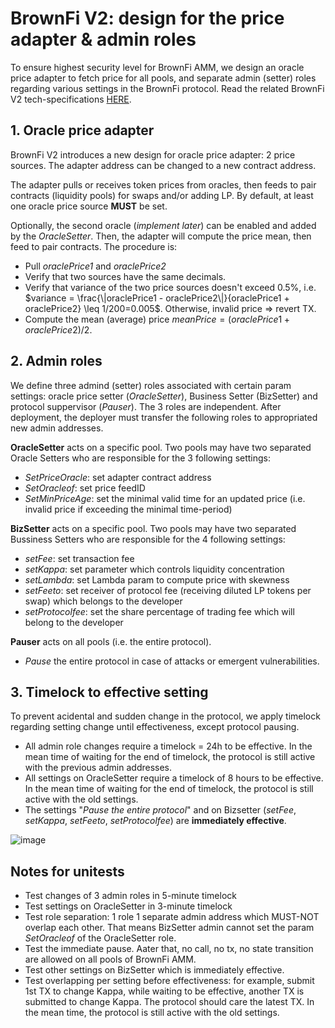 # BrownFi V2: design for the price adapter & admin roles
To ensure highest security level for BrownFi AMM, we design an oracle price adapter to fetch price for all pools, and separate admin (setter) roles regarding various settings in the BrownFi protocol. Read the related BrownFi V2 tech-specifications [HERE](https://github.com/BrownFi/BrownFi-tech-docs/blob/main/BrownFi-techspecs-V2.md).

## 1. Oracle price adapter
BrownFi V2 introduces a new design for oracle price adapter: 2 price sources. The adapter address can be changed to a new contract address. 

The adapter pulls or receives token prices from oracles, then feeds to pair contracts (liquidity pools) for swaps and/or adding LP. By default, at least one oracle price source **MUST** be set.   

Optionally, the second oracle (_implement later_) can be enabled and added by the _OracleSetter_. Then, the adapter will compute the price mean, then feed to pair contracts. The procedure is:  
- Pull _oraclePrice1_ and _oraclePrice2_
- Verify that two sources have the same decimals.
- Verify that variance of the two price sources doesn't exceed 0.5%, i.e. $variance = \frac{\|oraclePrice1 - oraclePrice2\|}{oraclePrice1 + oraclePrice2} \leq 1/200=0.005$. Otherwise, invalid price => revert TX. 
- Compute the mean (average) price $meanPrice = (oraclePrice1 + oraclePrice2)/2$.
 
## 2. Admin roles
We define three admind (setter) roles associated with certain param settings: oracle price setter (_OracleSetter_), Business Setter (BizSetter) and protocol suppervisor (_Pauser_). The 3 roles are independent. After deployment, the deployer must transfer the following roles to appropriated new admin addresses. 

**OracleSetter** acts on a specific pool. Two pools may have two separated Oracle Setters who are responsible for the 3 following settings: 
- _SetPriceOracle_: set adapter contract address
- _SetOracleof_: set price feedID
- _SetMinPriceAge_: set the minimal valid time for an updated price (i.e. invalid price if exceeding the minimal time-period)

**BizSetter** acts on a specific pool. Two pools may have two separated Bussiness Setters who are responsible for the 4 following settings: 
- _setFee_: set transaction fee
- _setKappa_: set parameter which controls liquidity concentration
- _setLambda_: set Lambda param to compute  price with skewness
- _setFeeto_: set receiver of protocol fee (receiving diluted LP tokens per swap) which belongs to the developer
- _setProtocolfee_: set the share percentage of trading fee which will belong to the developer

**Pauser** acts on all pools (i.e. the entire protocol). 
- _Pause_ the entire protocol in case of attacks or emergent vulnerabilities. 

## 3. Timelock to effective setting
To prevent acidental and sudden change in the protocol, we apply timelock regarding setting change until effectiveness, except protocol pausing.  
- All admin role changes require a timelock = 24h to be effective. In the mean time of waiting for the end of timelock, the protocol is still active with the previous admin addresses.
- All settings on OracleSetter require a timelock of 8 hours to be effective. In the mean time of waiting for the end of timelock, the protocol is still active with the old settings.  
- The settings "_Pause the entire protocol_" and on Bizsetter (_setFee_, _setKappa_, _setFeeto_, _setProtocolfee_) are **immediately effective**. 

![image](https://github.com/user-attachments/assets/e61a5b86-fedf-4965-ac8e-8caa5cc2e2da)
## Notes for unitests
- Test changes of 3 admin roles in 5-minute timelock
- Test settings on OracleSetter in 3-minute timelock
- Test role separation: 1 role 1 separate admin address which MUST-NOT overlap each other. That means BizSetter admin cannot set the param _SetOracleof_ of the OracleSetter role.
- Test the immediate pause. Aater that, no call, no tx, no state transition are allowed on all pools of BrownFi AMM.
- Test other settings on BizSetter which is immediately effective. 
- Test overlapping per setting before effectiveness: for example, submit 1st TX to change Kappa, while waiting to be effective, another TX is submitted to change Kappa. The protocol should care the latest TX. In the mean time, the protocol is still active with the old settings.  



